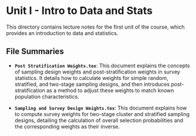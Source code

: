 # Unit I - Intro to Data and Stats

This directory contains lecture notes for the first unit of the course, which
provides an introduction to data and statistics.

## File Summaries

- **`Post Stratification Weights.tex`**: This document explains the concepts of
  sampling design weights and post-stratification weights in survey statistics.
  It details how to calculate weights for simple random, stratified, and
  two-stage sampling designs, and then introduces post-stratification as a
  method to adjust these weights to match known population characteristics.

- **`Sampling and Survey Design Weights.tex`**: This document explains how to
  compute survey weights for two-stage cluster and stratified sampling designs,
  detailing the calculation of overall selection probabilities and the
  corresponding weights as their inverse.
